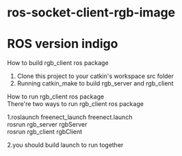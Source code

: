 # ros-socket-client-rgb-image

ROS version indigo   
=====================================================================

How to build rgb_client ros package   
1) Clone this project to your catkin's workspace src folder   
2) Running catkin_make to build rgb_server and rgb_client   


How to run rgb_client ros package   
There're two ways to run rgb_client ros package   

1.roslaunch freenect_launch freenect.launch   
  rosrun rgb_server rgbServer    
  rosrun rgb_client rgbClient   

2.you should build launch to run together   

